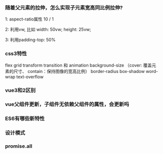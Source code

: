 ### 随着父元素的拉伸，怎么实现子元素宽高同比例拉伸?
1: aspect-ratio属性 10 / 1

2: 利用vw, 比如 width: 50vw; height: 25vw;

3: 利用padding-top: 50%



### css3特性

flex 
grid 
transform
transition 和 animation
background-size （cover: 覆盖元素的尺寸、 contain：保持图像的宽高比例）
border-radius
box-shadow
word-wrap 
text-overflow






### vue3和2区别

### vue父组件更新，子组件无依赖父组件的属性，会更新吗

### ES6有哪些新特性

### 设计模式

### promise.all




